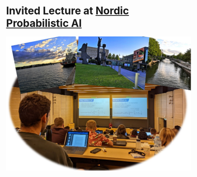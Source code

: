 # Invited Lecture at [Nordic Probabilistic AI](https://probabilistic.ai/) 
<p align="center">
    <img src="finland2022.jpg", width="816">
    <br>
</p>

